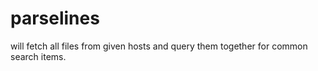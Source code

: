 # parselines

will fetch all files from given hosts and query them together for common
search items.
